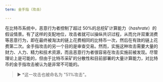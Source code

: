 ```yaml
---
term: 金手指（攻击）

---
```

在比特币系统中，恶意行为者控制了超过 50%的总挖矿计算能力（*hashrate*）的假设情景。有了这样的支配地位，攻击者就可以操纵共识过程，从而允许双重消费等恶意行为，即在最终被淘汰的链上花费相同的比特币一次，然后在有效的链上花费第二次。金手指攻击的另一个目的是审查交易。然而，实施这种攻击需要大量的财力、人力、精力和技术资源，而且恶意行为者很容易在攻击实施前被发现。尽管理论上是可能的，但由于比特币采矿的分散性和目前部署的大量计算能力，对比特币的金手指攻击被认为是非常不可能的。

> ► *这一攻击也被命名为 "51%攻击"。